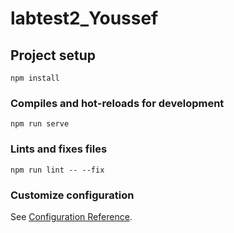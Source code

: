# labtest2_Youssef

## Project setup
```
npm install
```

### Compiles and hot-reloads for development
```
npm run serve
```

### Lints and fixes files
```
npm run lint -- --fix
```

### Customize configuration
See [Configuration Reference](https://cli.vuejs.org/config/).
